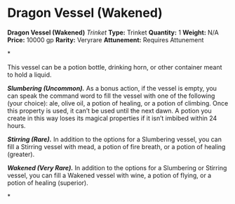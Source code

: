 # Dragon Vessel (Wakened)

**Dragon Vessel (Wakened)**
_Trinket_
**Type:** Trinket
**Quantity:** 1
**Weight:** N/A
**Price:** 10000 gp
**Rarity:** Veryrare
**Attunement:** Requires Attunement

*<p>This vessel can be a potion bottle, drinking horn, or other container meant to hold a liquid.

***Slumbering (Uncommon).*** As a bonus action, if the vessel is empty, you can speak the command word to fill the vessel with one of the following (your choice): ale, olive oil, a potion of healing, or a potion of climbing. Once this property is used, it can’t be used until the next dawn. A potion you create in this way loses its magical properties if it isn’t imbibed within 24 hours.

***Stirring (Rare).*** In addition to the options for a Slumbering vessel, you can fill a Stirring vessel with mead, a potion of fire breath, or a potion of healing (greater).

***Wakened (Very Rare).*** In addition to the options for a Slumbering or Stirring vessel, you can fill a Wakened vessel with wine, a potion of flying, or a potion of healing (superior).</p>*